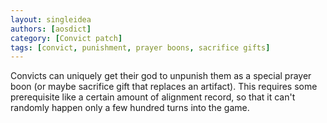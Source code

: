 ```yaml
---
layout: singleidea
authors: [aosdict]
category: [Convict patch]
tags: [convict, punishment, prayer boons, sacrifice gifts]
---
```

Convicts can uniquely get their god to unpunish them as a special prayer boon (or maybe sacrifice gift that replaces an artifact). This requires some prerequisite like a certain amount of alignment record, so that it can't randomly happen only a few hundred turns into the game.
